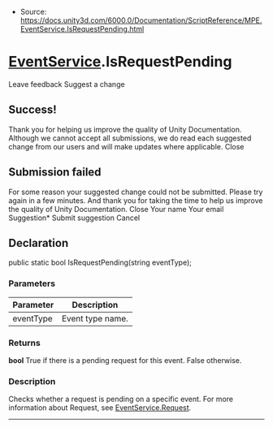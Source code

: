 * Source: https://docs.unity3d.com/6000.0/Documentation/ScriptReference/MPE.EventService.IsRequestPending.html

#  [EventService](https://docs.unity3d.com/6000.0/Documentation/ScriptReference/MPE.EventService.html).IsRequestPending
Leave feedback
Suggest a change
## Success!
Thank you for helping us improve the quality of Unity Documentation. Although we cannot accept all submissions, we do read each suggested change from our users and will make updates where applicable.
Close
## Submission failed
For some reason your suggested change could not be submitted. Please <a>try again</a> in a few minutes. And thank you for taking the time to help us improve the quality of Unity Documentation.
Close
Your name Your email Suggestion* Submit suggestion
Cancel
## Declaration
public static bool IsRequestPending(string eventType); 
### Parameters
Parameter | Description  
---|---  
eventType | Event type name.  
### Returns
**bool** True if there is a pending request for this event. False otherwise. 
### Description
Checks whether a request is pending on a specific event. For more information about Request, see [EventService.Request](https://docs.unity3d.com/6000.0/Documentation/ScriptReference/MPE.EventService.Request.html).
* * *
